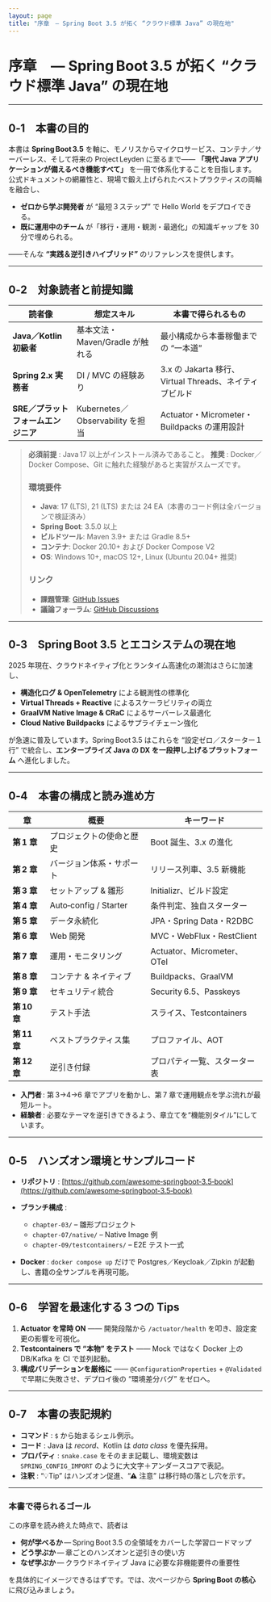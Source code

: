 ```yaml
---
layout: page
title: "序章　― Spring Boot 3.5 が拓く “クラウド標準 Java” の現在地"
---
```


# 序章　― Spring Boot 3.5 が拓く “クラウド標準 Java” の現在地

---

## 0‑1　本書の目的

本書は **Spring Boot 3.5** を軸に、モノリスからマイクロサービス、コンテナ／サーバーレス、そして将来の Project Leyden に至るまで——
**「現代 Java アプリケーションが備えるべき機能すべて」** を一冊で体系化することを目指します。
公式ドキュメントの網羅性と、現場で鍛え上げられたベストプラクティスの両輪を融合し、

* **ゼロから学ぶ開発者** が “最短３ステップ” で Hello World をデプロイできる。
* **既に運用中のチーム** が「移行・運用・観測・最適化」の知識ギャップを 30 分で埋められる。

——そんな **“実践＆逆引きハイブリッド”** のリファレンスを提供します。

---

## 0‑2　対象読者と前提知識

| 読者像                   | 想定スキル                        | 本書で得られるもの                                 |
| --------------------- | ---------------------------- | ----------------------------------------- |
| **Java／Kotlin 初級者**   | 基本文法・Maven/Gradle が触れる       | 最小構成から本番稼働までの “一本道”                       |
| **Spring 2.x 実務者**    | DI / MVC の経験あり               | 3.x の Jakarta 移行、Virtual Threads、ネイティブビルド |
| **SRE／プラットフォームエンジニア** | Kubernetes／Observability を担当 | Actuator・Micrometer・Buildpacks の運用設計      |

> **必須前提** : Java 17 以上がインストール済みであること。
> **推奨** : Docker／Docker Compose、Git に触れた経験があると実習がスムーズです。
> 
> ### 環境要件
> * **Java**: 17 (LTS), 21 (LTS) または 24 EA（本書のコード例は全バージョンで検証済み）
> * **Spring Boot**: 3.5.0 以上
> * **ビルドツール**: Maven 3.9+ または Gradle 8.5+
> * **コンテナ**: Docker 20.10+ および Docker Compose V2
> * **OS**: Windows 10+, macOS 12+, Linux (Ubuntu 20.04+ 推奨)
>
> ### リンク
> * **課題管理**: [GitHub Issues](https://github.com/awesome-springboot-3.5-book/issues)
> * **議論フォーラム**: [GitHub Discussions](https://github.com/awesome-springboot-3.5-book/discussions)

---

## 0‑3　Spring Boot 3.5 とエコシステムの現在地

2025 年現在、クラウドネイティブ化とランタイム高速化の潮流はさらに加速し、

* **構造化ログ & OpenTelemetry** による観測性の標準化
* **Virtual Threads + Reactive** によるスケーラビリティの両立
* **GraalVM Native Image & CRaC** によるサーバーレス最適化
* **Cloud Native Buildpacks** によるサプライチェーン強化

が急速に普及しています。Spring Boot 3.5 はこれらを “設定ゼロ／スターター１行” で統合し、**エンタープライズ Java の DX を一段押し上げるプラットフォーム** へ進化しました。

---

## 0‑4　本書の構成と読み進め方

| 章          | 概要                    | キーワード                    |
| ---------- | --------------------- | ------------------------ |
| **第 1 章**  | プロジェクトの使命と歴史          | Boot 誕生、3.x の進化          |
| **第 2 章**  | バージョン体系・サポート          | リリース列車、3.5 新機能           |
| **第 3 章**  | セットアップ & 雛形           | Initializr、ビルド設定         |
| **第 4 章**  | Auto‑config / Starter | 条件判定、独自スターター             |
| **第 5 章**  | データ永続化                | JPA・Spring Data・R2DBC   |
| **第 6 章**  | Web 開発                | MVC・WebFlux・RestClient   |
| **第 7 章**  | 運用・モニタリング             | Actuator、Micrometer、OTel |
| **第 8 章**  | コンテナ & ネイティブ          | Buildpacks、GraalVM       |
| **第 9 章**  | セキュリティ統合              | Security 6.5、Passkeys    |
| **第 10 章** | テスト手法                 | スライス、Testcontainers      |
| **第 11 章** | ベストプラクティス集            | プロファイル、AOT               |
| **第 12 章** | 逆引き付録                 | プロパティ一覧、スターター表           |

* **入門者** : 第 3→4→6 章でアプリを動かし、第 7 章で運用観点を学ぶ流れが最短ルート。
* **経験者** : 必要なテーマを逆引きできるよう、章立てを“機能別タイル”にしています。

---

## 0‑5　ハンズオン環境とサンプルコード

* **リポジトリ** : [https://github.com/awesome‑springboot‑3.5‑book](https://github.com/awesome‑springboot‑3.5‑book)
* **ブランチ構成** :

  * `chapter‑03/` – 雛形プロジェクト
  * `chapter‑07/native/` – Native Image 例
  * `chapter‑09/testcontainers/` – E2E テスト一式
* **Docker** : `docker compose up` だけで Postgres／Keycloak／Zipkin が起動し、書籍の全サンプルを再現可能。

---

## 0‑6　学習を最速化する３つの Tips

1. **Actuator を常時 ON** —— 開発段階から `/actuator/health` を叩き、設定変更の影響を可視化。
2. **Testcontainers で “本物” をテスト** —— Mock ではなく Docker 上の DB/Kafka を CI で並列起動。
3. **構成バリデーションを厳格に** —— `@ConfigurationProperties` + `@Validated` で早期に失敗させ、デプロイ後の “環境差分バグ” をゼロへ。

---

## 0‑7　本書の表記規約

* **コマンド** : `$` から始まるシェル例示。
* **コード** : Java は *record*、Kotlin は *data class* を優先採用。
* **プロパティ** : `snake.case` をそのまま記載し、環境変数は `SPRING_CONFIG_IMPORT` のように大文字＋アンダースコアで表記。
* **注釈** : “💡Tip” はハンズオン促進、“⚠ 注意” は移行時の落とし穴を示す。

---

### 本書で得られるゴール

この序章を読み終えた時点で、読者は

* **何が学べるか** — Spring Boot 3.5 の全領域をカバーした学習ロードマップ
* **どう学ぶか** — 章ごとのハンズオンと逆引きの使い方
* **なぜ学ぶか** — クラウドネイティブ Java に必要な非機能要件の重要性

を具体的にイメージできるはずです。では、次ページから **Spring Boot の核心** に飛び込みましょう。
